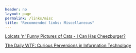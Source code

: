 ```yaml
---
header: no
layout: page
permalink: /links/misc
title: "Recommended links: Miscellaneous"
---
```

[Lolcats 'n' Funny Pictures of Cats - I Can Has Cheezburger?](https://icanhas.cheezburger.com/)

[The Daily WTF: Curious Perversions in Information Technology](https://thedailywtf.com/)
